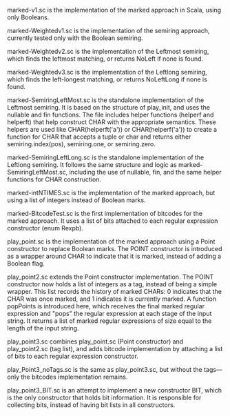 marked-v1.sc is the implementation of the marked approach in Scala, using only Booleans.

marked-Weightedv1.sc is the implementation of the semiring approach, currently tested only with the Boolean semiring.

marked-Weightedv2.sc is the implementation of the Leftmost semiring, which finds the leftmost matching, or returns NoLeft if none is found.

marked-Weightedv3.sc is the implementation of the Leftlong semiring, which finds the left-longest matching, or returns NoLeftLong if none is found.

marked-SemiringLeftMost.sc is the standalone implementation of the Leftmost semiring. It is based on the structure of play_init, and uses the nullable and fin functions.
The file includes helper functions (helperf and helperft) that help construct CHAR with the appropriate semantics. These helpers are used like CHAR(helperft('a')) or CHAR(helperf('a')) to create a function for CHAR that accepts a tuple or char and returns either semiring.index(pos), semiring.one, or semiring.zero.

marked-SemiringLeftLong.sc is the standalone implementation of the Leftlong semiring. It follows the same structure and logic as marked-SemiringLeftMost.sc, including the use of nullable, fin, and the same helper functions for CHAR construction.

marked-intNTIMES.sc is the implementation of the marked approach, but using a list of integers instead of Boolean marks.

marked-BitcodeTest.sc is the first implementation of bitcodes for the marked approach. It uses a list of bits attached to each regular expression constructor (enum Rexpb).

play_point.sc is the implementation of the marked approach using a Point constructor to replace Boolean marks. The POINT constructor is introduced as a wrapper around CHAR to indicate that it is marked, instead of adding a Boolean flag.

play_point2.sc extends the Point constructor implementation. The POINT constructor now holds a list of integers as a tag, instead of being a simple wrapper. This list records the history of marked CHARs:
0 indicates that the CHAR was once marked, and 1 indicates it is currently marked.
A function popPoints is introduced here, which receives the final marked regular expression and "pops" the regular expression at each stage of the input string. It returns a list of marked regular expressions of size equal to the length of the input string.

play_point3.sc combines play_point.sc (Point constructor) and play_point2.sc (tag list), and adds bitcode implementation by attaching a list of bits to each regular expression constructor.

play_Point3_noTags.sc is the same as play_point3.sc, but without the tags—only the bitcodes implementation remains.

play_point3_BIT.sc is an attempt to implement a new constructor BIT, which is the only constructor that holds bit information. It is responsible for collecting bits, instead of having bit lists in all constructors.